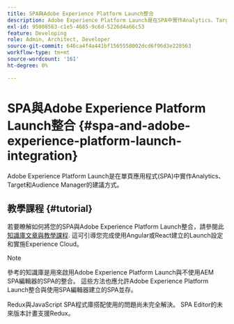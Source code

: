 ```yaml
---
title: SPA與Adobe Experience Platform Launch整合
description: Adobe Experience Platform Launch是在SPA中實作Analytics、Target和Audience Manager的建議方式。
exl-id: 95008563-c1e5-4685-9c6d-5226d4a66c53
feature: Developing
role: Admin, Architect, Developer
source-git-commit: 646ca4f4a441bf1565558002dcd6f96d3e228563
workflow-type: tm+mt
source-wordcount: '161'
ht-degree: 0%

---
```


# SPA與Adobe Experience Platform Launch整合 {#spa-and-adobe-experience-platform-launch-integration}

Adobe Experience Platform Launch是在單頁應用程式(SPA)中實作Analytics、Target和Audience Manager的建議方式。

## 教學課程 {#tutorial}

若要瞭解如何將您的SPA與Adobe Experience Platform Launch整合，請參閱此 [知識庫文章與教學課程](https://experienceleague.adobe.com/docs/experience-manager-learn/sites/spa-editor/spa-editor-framework-feature-video-use.html). 這可引導您完成使用Angular或React建立的Launch設定和實施Experience Cloud。

>[!NOTE]
>
>參考的知識庫是用來啟用Adobe Experience Platform Launch與不使用AEM SPA編輯器的SPA的整合。 這些方法也應允許Adobe Experience Platform Launch整合與使用SPA編輯器建立的SPA並存。
>
>Redux與JavaScript SPA程式庫搭配使用的問題尚未完全解決。 SPA Editor的未來版本計畫支援Redux。
